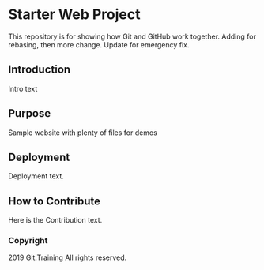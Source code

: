 # Starter Web Project

This repository is for showing how Git and GitHub work together. Adding for rebasing, then more change. Update for emergency fix.

## Introduction

Intro text

## Purpose

Sample website with plenty of files for demos

## Deployment

Deployment text.

## How to Contribute

Here is the Contribution text.

### Copyright

2019 Git.Training All rights reserved.